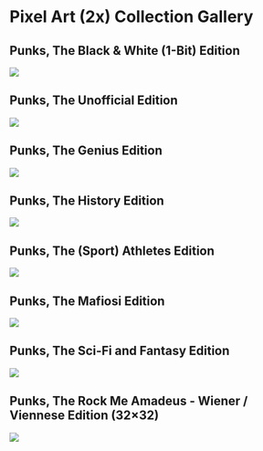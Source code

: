 # Pixel Art (2x) Collection Gallery



## Punks, The Black & White (1-Bit) Edition

![](bwpunks-24x24@2x.png)



## Punks, The Unofficial Edition

![](unofficialpunks-24x24@2x.png)



## Punks, The Genius Edition

![](geniuspunks-24x24@2x.png)



## Punks, The History Edition

![](historypunks-24x24@2x.png)



## Punks, The (Sport) Athletes Edition

![](sportpunks-24x24@2x.png)



## Punks, The Mafiosi Edition

![](mafiapunks-24x24@2x.png)


## Punks, The Sci-Fi and Fantasy Edition

![](scifipunks-24x24@2x.png)




## Punks, The Rock Me Amadeus - Wiener / Viennese Edition (32×32)

![](wiener-32x32@2x.png)



